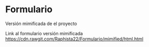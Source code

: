 # Formulario
Versión mimificada de el proyecto

Link al formulario versión mimificada
https://cdn.rawgit.com/Raphista22/Formulario/mimified/html.html
